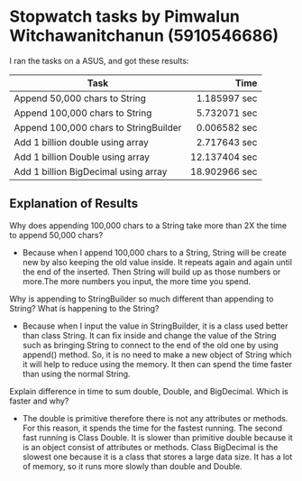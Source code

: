 # Stopwatch tasks by Pimwalun Witchawanitchanun (5910546686)
I ran the tasks on a ASUS, and got these results:

Task                                  | Time
--------------------------------------|--------------:
Append 50,000 chars to String         | 1.185997 sec
Append 100,000 chars to String        | 5.732071 sec
Append 100,000 chars to StringBuilder | 0.006582 sec
Add 1 billion double using array  	  | 2.717643 sec 
Add 1 billion Double using array      | 12.137404 sec
Add 1 billion BigDecimal using array  | 18.902966 sec

## Explanation of Results

Why does appending 100,000 chars to a String take more than 2X the time to append 50,000 chars?

- Because when I append 100,000 chars to a String, String will be create new by also keeping the old value inside. It repeats again and again
  until the end of the inserted. Then String will build up as those numbers or more.The more numbers you input, the more time you spend. 


Why is appending to StringBuilder so much different than appending to String? What is happening to the String?

- Because when I input the value in StringBuilder, it is a class used better than class String. It can fix inside and change the value of the String such as bringing String to connect to the end of the old one by using append() method. So, it is no need to make a new object of String which it will help to reduce using the memory. It then can spend the time faster than using the normal String.
  
  
Explain difference in time to sum double, Double, and BigDecimal. Which is faster and why?

- The double is primitive therefore there is not any attributes or methods. For this reason, it spends the time for the fastest running.
  The second fast running is Class Double. It is slower than primitive double because it is an object consist of attributes or methods.
  Class BigDecimal is the slowest one because it is a class that stores a large data size. It has a lot of memory, so it runs more 
  slowly than double and Double.
